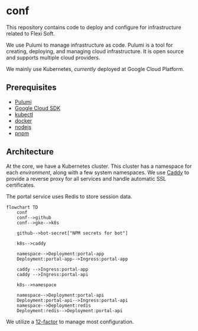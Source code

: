 # conf

This repository contains code to deploy and configure for infrastructure related
to Flexi Soft.

We use Pulumi to manage infrastructure as code. Pulumi is a tool for creating,
deploying, and managing cloud infrastructure. It is open source and supports
multiple cloud providers.

We mainly use Kubernetes, _currently_ deployed at Google Cloud Platform.

## Prerequisites

- [Pulumi](https://www.pulumi.com/docs/get-started/install/)
- [Google Cloud SDK](https://cloud.google.com/sdk/docs/install)
- [kubectl](https://kubernetes.io/docs/tasks/tools/install-kubectl/)
- [docker](https://docs.docker.com/get-docker/)
- [nodejs](https://nodejs.org/en/download/)
- [pnpm](https://pnpm.io/installation)

## Architecture

At the core, we have a Kubernetes cluster. This cluster has a namespace for each
_environment_, along with a few system namespaces. We use [Caddy] to provide a
reverse proxy for all services and handle automatic SSL certificates.

[Caddy]: https://caddyserver.com/

The portal service uses Redis to store session data.

```mermaid
flowchart TD
    conf
    conf-->github
    conf-->gke-->k8s

    github-->bot-secret["NPM secrets for bot"]

    k8s-->caddy

    namespace-->Deployment:portal-app
    Deployment:portal-app-->Ingress:portal-app

    caddy -->Ingress:portal-app
    caddy -->Ingress:portal-api

    k8s-->namespace

    namespace-->Deployment:portal-api
    Deployment:portal-api-->Ingress:portal-api
    namespace-->Deployment:redis
    Deployment:redis-->Deployment:portal-api
```

We utilize a [12-factor] to manage most configuration.

[12-factor]: https://12factor.net/
